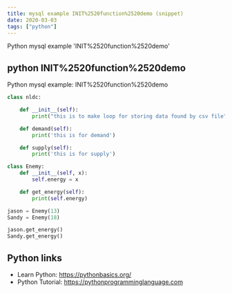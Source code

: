 ```yaml
---
title: mysql example INIT%2520function%2520demo (snippet)
date: 2020-03-03
tags: ["python"]
---
```

Python mysql example 'INIT%2520function%2520demo'


## python INIT%2520function%2520demo

Python mysql example: INIT%2520function%2520demo

```python
class nldc:

    def __init__(self):
        print("this is to make loop for storing data found by csv file")

    def demand(self):
        print('this is for demand')

    def supply(self):
        print('this is for supply')

class Enemy:
    def __init__(self, x):
        self.energy = x

    def get_energy(self):
        print(self.energy)

jason = Enemy(13)
Sandy = Enemy(18)

jason.get_energy()
Sandy.get_energy()


```

## Python links

- Learn Python: https://pythonbasics.org/
- Python Tutorial: https://pythonprogramminglanguage.com
